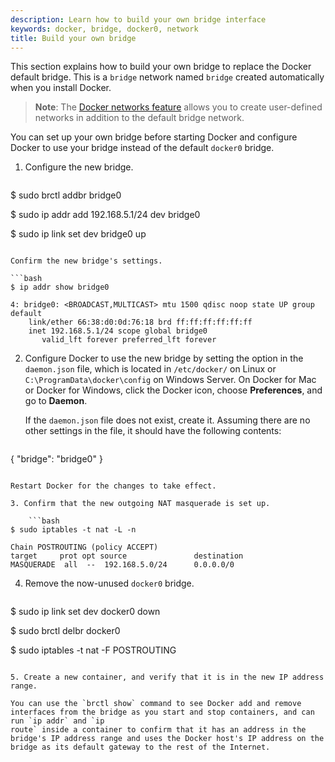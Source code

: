 ```yaml
---
description: Learn how to build your own bridge interface
keywords: docker, bridge, docker0, network
title: Build your own bridge
---
```

This section explains how to build your own bridge to replace the Docker default bridge. This is a `bridge` network named `bridge` created automatically when you install Docker.

> **Note**: The [Docker networks feature](../index.md) allows you to create user-defined networks in addition to the default bridge network.

You can set up your own bridge before starting Docker and configure Docker to use your bridge instead of the default `docker0` bridge.

1. Configure the new bridge.
    
    ```bash
$ sudo brctl addbr bridge0

$ sudo ip addr add 192.168.5.1/24 dev bridge0

$ sudo ip link set dev bridge0 up
```

Confirm the new bridge's settings.

```bash
$ ip addr show bridge0

4: bridge0: <BROADCAST,MULTICAST> mtu 1500 qdisc noop state UP group default
    link/ether 66:38:d0:0d:76:18 brd ff:ff:ff:ff:ff:ff
    inet 192.168.5.1/24 scope global bridge0
       valid_lft forever preferred_lft forever
```

2. Configure Docker to use the new bridge by setting the option in the `daemon.json` file, which is located in `/etc/docker/` on Linux or `C:\ProgramData\docker\config` on Windows Server. On Docker for Mac or Docker for Windows, click the Docker icon, choose **Preferences**, and go to **Daemon**.
    
    If the `daemon.json` file does not exist, create it. Assuming there are no other settings in the file, it should have the following contents:
    
    ```json
{
  "bridge": "bridge0"
}
```

Restart Docker for the changes to take effect.

3. Confirm that the new outgoing NAT masquerade is set up.
    
    ```bash
$ sudo iptables -t nat -L -n

Chain POSTROUTING (policy ACCEPT)
target     prot opt source               destination
MASQUERADE  all  --  192.168.5.0/24      0.0.0.0/0
```

4. Remove the now-unused `docker0` bridge.
    
    ```bash
$ sudo ip link set dev docker0 down

$ sudo brctl delbr docker0

$ sudo iptables -t nat -F POSTROUTING
```

5. Create a new container, and verify that it is in the new IP address range.

You can use the `brctl show` command to see Docker add and remove interfaces from the bridge as you start and stop containers, and can run `ip addr` and `ip
route` inside a container to confirm that it has an address in the bridge's IP address range and uses the Docker host's IP address on the bridge as its default gateway to the rest of the Internet.
